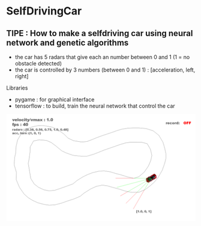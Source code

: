 # SelfDrivingCar

TIPE : How to make a selfdriving car using neural network and genetic algorithms
-
* the car has 5 radars that give each an number between 0 and 1 (1 = no obstacle detected)
* the car is controlled by 3 numbers (between 0 and 1) : [acceleration, left, right]

Libraries
* pygame : for graphical interface
* tensorflow : to build, train the neural network that control the car

![screenshot](/screenshots/prediction1.png?raw=true "first prediction of the model")

